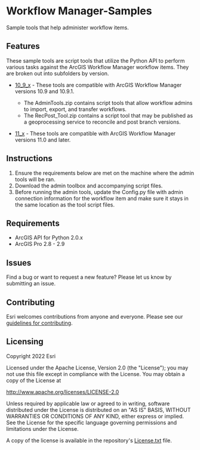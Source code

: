 # Workflow Manager-Samples

Sample tools that help administer workflow items.

## Features
These sample tools are script tools that utilize the Python API to perform various tasks against the ArcGIS Workflow Manager workflow items. They are broken out into subfolders by version.

* [10_9_x](./10_9_x/) - These tools are compatible with ArcGIS Workflow Manager versions 10.9 and 10.9.1.

   - The AdminTools.zip contains script tools that allow workflow admins to import, export, and transfer workflows.
   - The RecPost_Tool.zip contains a script tool that may be published as a geoprocessing service to reconcile and post branch versions.

* [11_x](./11_x/) - These tools are compatible with ArcGIS Workflow Manager versions 11.0 and later.


## Instructions

1. Ensure the requirements below are met on the machine where the admin tools will be ran.
2. Download the admin toolbox and accompanying script files.
3. Before running the admin tools, update the Config.py file with admin connection information for the workflow item and make sure it stays in the same location as the tool script files.

## Requirements

* ArcGIS API for Python 2.0.x
* ArcGIS Pro 2.8 - 2.9

## Issues

Find a bug or want to request a new feature?  Please let us know by submitting an issue.

## Contributing

Esri welcomes contributions from anyone and everyone. Please see our [guidelines for contributing](https://github.com/esri/contributing).

## Licensing
Copyright 2022 Esri

Licensed under the Apache License, Version 2.0 (the "License");
you may not use this file except in compliance with the License.
You may obtain a copy of the License at

   http://www.apache.org/licenses/LICENSE-2.0

Unless required by applicable law or agreed to in writing, software
distributed under the License is distributed on an "AS IS" BASIS,
WITHOUT WARRANTIES OR CONDITIONS OF ANY KIND, either express or implied.
See the License for the specific language governing permissions and
limitations under the License.

A copy of the license is available in the repository's [License.txt](License.txt) file.
